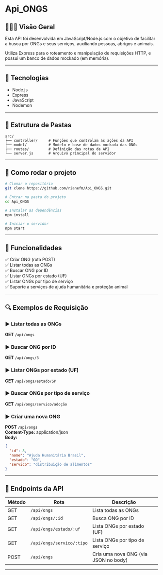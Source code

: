 # Api_ONGS

## 👩🏽‍💻 Visão Geral

Esta API foi desenvolvida em JavaScript/Node.js com o objetivo de facilitar a busca por ONGs e seus serviços, auxiliando pessoas, abrigos e animais.

Utiliza Express para o roteamento e manipulação de requisições HTTP, e possui um banco de dados mockado (em memória).

---

## 🚀 Tecnologias

- Node.js  
- Express  
- JavaScript  
- Nodemon  

---

## 📁 Estrutura de Pastas

```
src/  
├── controller/     # Funções que controlam as ações da API  
├── model/          # Modelo e base de dados mockada das ONGs  
├── routes/         # Definição das rotas da API  
└── server.js       # Arquivo principal do servidor  
```

---

## 🔧 Como rodar o projeto

```bash
# Clonar o repositório
git clone https://github.com/rianefm/Api_ONGS.git

# Entrar na pasta do projeto
cd Api_ONGS

# Instalar as dependências
npm install

# Iniciar o servidor
npm start
```

---

## 📌 Funcionalidades

✅ Criar ONG (rota POST)  
✅ Listar todas as ONGs  
✅ Buscar ONG por ID  
✅ Listar ONGs por estado (UF)  
✅ Listar ONGs por tipo de serviço  
✅ Suporte a serviços de ajuda humanitária e proteção animal  

---

## 🔍 Exemplos de Requisição

### ▶️ Listar todas as ONGs  
**GET** `/api/ongs`

### ▶️ Buscar ONG por ID  
**GET** `/api/ongs/3`

### ▶️ Listar ONGs por estado (UF)  
**GET** `/api/ongs/estado/SP`

### ▶️ Buscar ONGs por tipo de serviço  
**GET** `/api/ongs/servico/adoção`

### ▶️ Criar uma nova ONG  
**POST** `/api/ongs`  
**Content-Type:** application/json  
**Body:**
```json
{
  "id": 8,
  "nome": "Ajuda Humanitária Brasil",
  "estado": "GO",
  "servico": "distribuição de alimentos"
}
```

---

## 🔗 Endpoints da API

| Método | Rota                       | Descrição                             |
|--------|----------------------------|----------------------------------------|
| GET    | `/api/ongs`                | Lista todas as ONGs                    |
| GET    | `/api/ongs/:id`            | Busca ONG por ID                       |
| GET    | `/api/ongs/estado/:uf`     | Lista ONGs por estado (UF)             |
| GET    | `/api/ongs/servico/:tipo`  | Lista ONGs por tipo de serviço         |
| POST   | `/api/ongs`                | Cria uma nova ONG (via JSON no body)   |

---
